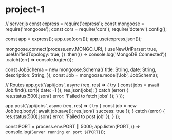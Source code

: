 # project-1
// server.js
const express = require('express');
const mongoose = require('mongoose');
const cors = require('cors');
require('dotenv').config();

const app = express();
app.use(cors());
app.use(express.json());

mongoose.connect(process.env.MONGO_URI, {
  useNewUrlParser: true,
  useUnifiedTopology: true,
})
.then(() => console.log('MongoDB Connected'))
.catch((err) => console.log(err));

const JobSchema = new mongoose.Schema({
  title: String,
  date: String,
  description: String,
});
const Job = mongoose.model('Job', JobSchema);

// Routes
app.get('/api/jobs', async (req, res) => {
  try {
    const jobs = await Job.find().sort({ date: -1 });
    res.json(jobs);
  } catch (error) {
    res.status(500).json({ error: 'Failed to fetch jobs' });
  }
});

app.post('/api/jobs', async (req, res) => {
  try {
    const job = new Job(req.body);
    await job.save();
    res.json({ success: true });
  } catch (error) {
    res.status(500).json({ error: 'Failed to post job' });
  }
});

const PORT = process.env.PORT || 5000;
app.listen(PORT, () => console.log(`Server running on port ${PORT}`));
